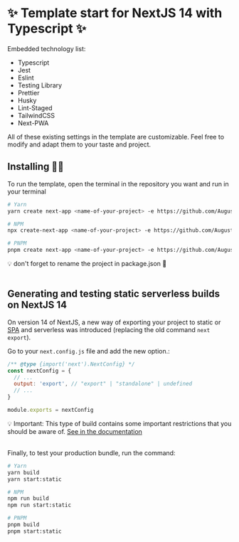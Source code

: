 # ✨ Template start for NextJS 14 with Typescript ✨

Embedded technology list:

- Typescript
- Jest
- Eslint
- Testing Library
- Prettier
- Husky
- Lint-Staged
- TailwindCSS
- Next-PWA

All of these existing settings in the template are customizable. Feel free to modify and
adapt them to your taste and project.

## Installing 👨‍💻

To run the template, open the terminal in the repository you want and run in your terminal

```bash
# Yarn
yarn create next-app <name-of-your-project> -e https://github.com/AugustoTI/template-next-ts

# NPM
npx create-next-app <name-of-your-project> -e https://github.com/AugustoTI/template-next-ts

# PNPM
pnpm create next-app <name-of-your-project> -e https://github.com/AugustoTI/template-next-ts
```

<aside>
💡 don't forget to rename the project in package.json 👀
</aside>
<br />

## Generating and testing static serverless builds on NextJS 14

On version 14 of NextJS, a new way of exporting your project to static or
[SPA](https://developer.mozilla.org/en-US/docs/Glossary/SPA) and serverless was introduced
(replacing the old command `next export`).

Go to your `next.config.js` file and add the new option.:

```jsx
/** @type {import('next').NextConfig} */
const nextConfig = {
  // ...
  output: 'export', // "export" | "standalone" | undefined
  // ...
}

module.exports = nextConfig
```

<footer>
💡 Important: This type of build contains some important restrictions that you should be aware of.
<a target='_blank' href='https://nextjs.org/docs/app/building-your-application/deploying/static-exports'>See in the documentation</a>
</footer>
<br />

Finally, to test your production bundle, run the command:

```bash
# Yarn
yarn build
yarn start:static

# NPM
npm run build
npm run start:static

# PNPM
pnpm build
pnpm start:static
```
